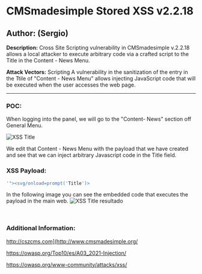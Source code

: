 # CMSmadesimple Stored XSS v2.2.18

## Author: (Sergio)

**Description:** Cross Site Scripting vulnerability in CMSmadesimple v.2.2.18 allows a local attacker to execute arbitrary code via a crafted script to the Title in the Content - News Menu.

**Attack Vectors:** Scripting A vulnerability in the sanitization of the entry in the Ttile of "Content - News Menu" allows injecting JavaScript code that will be executed when the user accesses the web page.

---

### POC:


When logging into the panel, we will go to the "Content- News" section off General Menu.

![XSS Title](https://github.com/sromanhu/CMSmadesimple-Stored-XSS---News/assets/87250597/7b2f1dc3-2d69-4ecb-8fee-a1b32377dfc4)





We edit that Content - News Menu with the payload that we have created and see that we can inject arbitrary Javascript code in the Title field.


### XSS Payload:

```js
'"><svg/onload=prompt('Title')>
```


In the following image you can see the embedded code that executes the payload in the main web.
![XSS Title resultado](https://github.com/sromanhu/CMSmadesimple-Stored-XSS---News/assets/87250597/bfe17aeb-5139-4f6c-b09c-5d38d6a7b57b)






</br>

### Additional Information:
http://cszcms.com](http://www.cmsmadesimple.org/

https://owasp.org/Top10/es/A03_2021-Injection/

https://owasp.org/www-community/attacks/xss/
